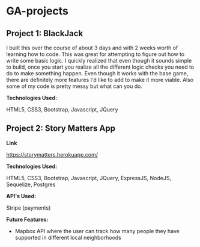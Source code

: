# GA-projects
## Project 1: BlackJack

I built this over the course of about 3 days and with 2 weeks worth of learning how to code.
This was great for attempting to figure out how to write some basic logic. I quickly realized that even though it sounds
simple to build, once you start you realize all the different logic checks you need to do to make something happen.
Even though it works with the base game, there are definitely more features I'd like to add to make it more viable.
Also some of my code is pretty messy but what can you do.

<b>Technologies Used:</b> 

HTML5, CSS3, Bootstrap, Javascript, JQuery

## Project 2: Story Matters App

<b>Link</b>

https://storymatters.herokuapp.com/

<b>Technologies Used:</b>

HTML5, CSS3, Bootstrap, Javascript, JQuery, ExpressJS, NodeJS, Sequelize, Postgres

<b>API's Used:</b>

Stripe (payments)

<b>Future Features:</b>

- Mapbox API where the user can track how many people they have supported in different local neighborhoods


